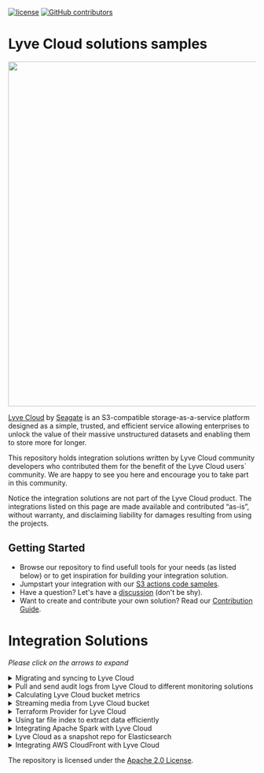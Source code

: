 [![ license](https://img.shields.io/badge/License-Apache%202.0-blue.svg)](https://github.com/Seagate/Lyve-Cloud-Solutions-Samples/blob/main/LICENSE)
[![GitHub contributors](https://img.shields.io/github/contributors/Seagate/Lyve-Cloud-Solutions-Samples)](https://github.com/Seagate/Lyve-Cloud-Solutions-Samples/graphs/contributors/)

# Lyve Cloud solutions samples

<img src="images/LyveCloud-logo.png?raw=true" width="700">

[Lyve Cloud](https://www.seagate.com/gb/en/services/cloud/storage/) by [Seagate](https://www.seagate.com) is an S3-compatible storage-as-a-service platform designed as a simple, trusted, and efficient service allowing enterprises to unlock the value of their massive unstructured datasets and enabling them to store more for longer.

This repository holds integration solutions written by Lyve Cloud community developers who contributed them for the benefit of the Lyve Cloud users` community. We are happy to see you here and encourage you to take part in this community.

Notice the integration solutions are not part of the Lyve Cloud product. The integrations listed on this page are made available and contributed “as-is”, without warranty, and disclaiming liability for damages resulting from using the projects.

## Getting Started

- Browse our repository to find usefull tools for your needs (as listed below) or to get inspiration for building your integration solution.
- Jumpstart your integration with our [S3 actions code samples](s3-actions-code-samples).
- Have a question? Let's have a [discussion](https://github.com/Seagate/Lyve-Cloud-solutions-samples/discussions) (don't be shy).
- Want to create and contribute your own solution? Read our [Contribution Guide](CONTRIBUTING.md).

# Integration Solutions

*Please click on the arrows to expand*
<details><summary>Migrating and syncing to Lyve Cloud</summary> 

| Solution|Source |Technology
|  --- |  --- | ---
| 1. [On-demand sync of Linux local directory to Lyve Cloud bucket.](s3sync-local-to-lyvecloud/)| Linux |Cronjob
| 2. [Migrating and syncing between AWS and Lyve Cloud buckets.](syncer/)|AWS|AWS Lambda
| 3. [Replicating new objects created in AWS S3 bucket to a Lyve Cloud bucket.](s3-replication-to-lyvecloud/)|AWS|AWS Lambda

</details>

<details><summary>Pull and send audit logs from Lyve Cloud to different monitoring solutions </summary> 

| Solution|Monitoring service
| ---| ---|
| 1. [Sending Lyve Cloud S3 API Audit Log events to be consumed and displayed in AWS CloudWatch.](cloudwatch/)|CloudWatch|
| 2. [Sending Lyve Cloud S3 API Audit Log events to be consumed and displayed in Azure Monitor(Log Analytics).](azure-monitor/)| Azure Monitor|
| 3. [Sending Lyve Cloud S3 API Audit Log events to be consumed and displayed in Grafana.](audit-log-analysis-grafana/) | Grafana|

</details>

<details><summary>Calculating Lyve Cloud bucket metrics</summary>

[bucket-metrics-collection](bucket-metrics-collection/)

The purpose of this integration solution is to demonstrate how Lyve Cloud bucket metrics can be securely pulled using AWS Lambda and displayed in AWS CloudWatch. The bucket metrics displayed in this solution are: number of objects and bucket size. These metrics are calculated for the buckets that Lyve Cloud credentials can access. Once the metrics are pulled, it can be displayed using AWS CloudWatch dashboards.

</details>

<details><summary>Streaming media from Lyve Cloud bucket</summary> 

[media-streamer](media-streamer/)

Middleware solution built with Python and FastAPI, which is optimized for video streaming.

It serves as a middleware from the browser request to the requested object, which is the video file. The implementation is based on the Range Requests Specification in RFC 7233.

</details>


<details><summary>Terraform Provider for Lyve Cloud</summary>

[Terraform Lyve Cloud provider](https://registry.terraform.io/providers/Seagate/lyvecloud)

Terraform provider plugin for managing Lyve Cloud S3 buckets, objects, permissions and service accounts.

</details>

<details><summary>Using tar file index to extract data efficiently</summary>

[tar-index-extract](/tar-index-extract)

This tool extracts a selection of files from a tar archive stored in an a Lyve Cloud bucket.

</details>

<details><summary>Integrating Apache Spark with Lyve Cloud</summary>

[apache-spark](/apache-spark)

Apache Spark is a powerful data processing engine that can be used to analyze large volumes of data. By combining it with Lyve Cloud, users can easily access and process their data stored on the platform. This solution provides a guide on how to use Apache Spark with Lyve Cloud, including setup instructions.

</details>

<details><summary>Lyve Cloud as a snapshot repo for Elasticsearch</summary>

[lyvecloud-as-snapshot-repo](/lyvecloud-as-snapshot-repo)

Lyve Cloud offers a secure, efficient solution for storing and managing Elasticsearch snapshots. Snapshots can be easily restored in case of failure or outage and are searchable for easy access from the Lyve Cloud snapshot repo.

</details>

<details><summary>Integrating AWS CloudFront with Lyve Cloud</summary>

[integrating-aws-cloudfront-with-lyve-cloud](/integrating-aws-cloudfront-with-lyve-cloud)

Lyve Cloud S3 media content can be integrated with Amazon CloudFront for improved delivery and security. CloudFront and Lyve Cloud Object Storage work together to cache content closer to the viewer using a globally distributed content distribution network, which routes requests to the edge location with lowest latency for optimal performance.

</details>

The repository is licensed under the [Apache 2.0 License](LICENSE).
